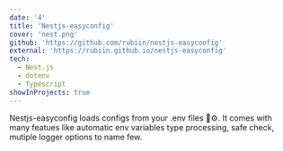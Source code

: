 ```yaml
---
date: '4'
title: 'Nestjs-easyconfig'
cover: 'nest.png'
github: 'https://github.com/rubiin/nestjs-easyconfig'
external: 'https://rubiin.github.io/nestjs-easyconfig'
tech:
  - Nest.js
  - dotenv
  - Typescript
showInProjects: true
---
```


Nestjs-easyconfig loads configs from your .env files 🔧⚙️. It comes with many
featues like automatic env variables type processing, safe check, mutiple logger options to name few.
